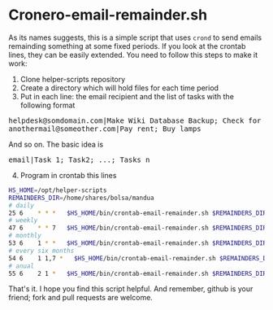 # Cronero-email-remainder.sh

As its names suggests, this is a simple script that uses `crond` to send emails remainding something at some fixed periods. If you look at the crontab lines, they can be easily extended. You need to follow this steps to make it work:

1. Clone helper-scripts repository
2. Create a directory which will hold files for each time period
3. Put in each line: the email recipient and the list of tasks with the following format
<pre>
helpdesk@somdomain.com|Make Wiki Database Backup; Check for security updates for internet services; Task 3 remainder
anothermail@someother.com|Pay rent; Buy lamps
</pre>
And so on. The basic idea is
<pre>
email|Task 1; Task2; ...; Tasks n
</pre>
4. Program in crontab this lines

```sh
HS_HOME=/opt/helper-scripts
REMAINDERS_DIR=/home/shares/bolsa/mandua
# daily
25 6    * * *   $HS_HOME/bin/crontab-email-remainder.sh $REMAINDERS_DIR/diario
# weekly
47 6    * * 7   $HS_HOME/bin/crontab-email-remainder.sh $REMAINDERS_DIR/semanal
# monthly
53 6    1 * *   $HS_HOME/bin/crontab-email-remainder.sh $REMAINDERS_DIR/mensual
# every six months
54 6    1 1,7 *   $HS_HOME/bin/crontab-email-remainder.sh $REMAINDERS_DIR/semestral
# anual
55 6    2 1 *   $HS_HOME/bin/crontab-email-remainder.sh $REMAINDERS_DIR/anual
```
That's it. I hope you find this script helpful. And remember, github is your friend; fork and pull requests are welcome.



